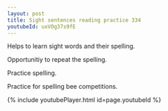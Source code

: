 ```yaml
---
layout: post
title: Sight sentences reading practice 334
youtubeId: uxVOg37s9fE
---
```

 
 
Helps to learn sight words and their spelling.

Opportunitiy to repeat the spelling. 

Practice spelling. 
 
Practice for spelling bee competitions. 
 
{% include youtubePlayer.html id=page.youtubeId %}
 
 
